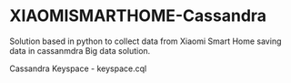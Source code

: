 # XIAOMISMARTHOME-Cassandra
Solution based in python to collect data from Xiaomi Smart Home saving data in cassanmdra Big data solution.

Cassandra Keyspace - keyspace.cql
